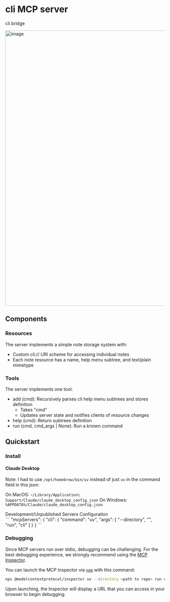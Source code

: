 # cli MCP server

cli bridge

<img width="870" alt="image" src="https://github.com/user-attachments/assets/a7b78531-c681-40fc-bd65-044980547629">


## Components

### Resources

The server implements a simple note storage system with:
- Custom cli:// URI scheme for accessing individual notes
- Each note resource has a name, help menu subtree, and text/plain mimetype

### Tools

The server implements one tool:
- add (cmd): Recursively parses cli help menu subtrees and stores definition
  - Takes "cmd" 
  - Updates server state and notifies clients of resource changes
- help (cmd): Return subtrees definition
- run (cmd, cmd_args | None): Run a known command
## Quickstart

### Install

#### Claude Desktop
Note: I had to use `/opt/homebrew/bin/uv` instead of just `uv` in the command field in this json:

On MacOS: `~/Library/Application\ Support/Claude/claude_desktop_config.json`
On Windows: `%APPDATA%/Claude/claude_desktop_config.json`


<summary>Development/Unpublished Servers Configuration</summary>
```
"mcpServers": {
  "cli": {
    "command": "uv",
    "args": [
      "--directory",
      "<path to repo folder>",
      "run",
      "cli"
    ]
  }
}
```




### Debugging

Since MCP servers run over stdio, debugging can be challenging. For the best debugging
experience, we strongly recommend using the [MCP Inspector](https://github.com/modelcontextprotocol/inspector).


You can launch the MCP Inspector via [`npm`](https://docs.npmjs.com/downloading-and-installing-node-js-and-npm) with this command:

```bash
npx @modelcontextprotocol/inspector uv --directory <path to repo> run cli
```


Upon launching, the Inspector will display a URL that you can access in your browser to begin debugging.
